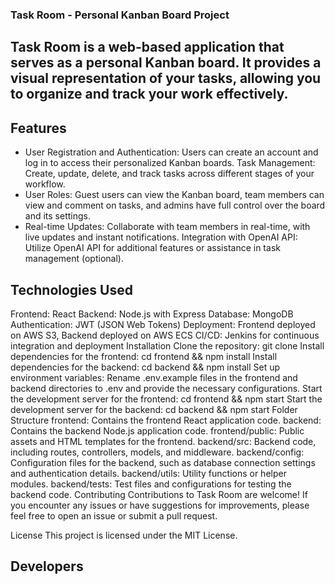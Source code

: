 ### Task Room - Personal Kanban Board Project
## Task Room is a web-based application that serves as a personal Kanban board. It provides a visual representation of your tasks, allowing you to organize and track your work effectively.

## Features
- User Registration and Authentication: Users can create an account and log in to access their personalized Kanban boards.
Task Management: Create, update, delete, and track tasks across different stages of your workflow.
- User Roles: Guest users can view the Kanban board, team members can view and comment on tasks, and admins have full control over the board and its settings.
- Real-time Updates: Collaborate with team members in real-time, with live updates and instant notifications.
Integration with OpenAI API: Utilize OpenAI API for additional features or assistance in task management (optional).
## Technologies Used
Frontend: React
Backend: Node.js with Express
Database: MongoDB
Authentication: JWT (JSON Web Tokens)
Deployment: Frontend deployed on AWS S3, Backend deployed on AWS ECS
CI/CD: Jenkins for continuous integration and deployment
Installation
Clone the repository: git clone <repository-url>
Install dependencies for the frontend: cd frontend && npm install
Install dependencies for the backend: cd backend && npm install
Set up environment variables: Rename .env.example files in the frontend and backend directories to .env and provide the necessary configurations.
Start the development server for the frontend: cd frontend && npm start
Start the development server for the backend: cd backend && npm start
Folder Structure
frontend: Contains the frontend React application code.
backend: Contains the backend Node.js application code.
frontend/public: Public assets and HTML templates for the frontend.
backend/src: Backend code, including routes, controllers, models, and middleware.
backend/config: Configuration files for the backend, such as database connection settings and authentication details.
backend/utils: Utility functions or helper modules.
backend/tests: Test files and configurations for testing the backend code.
Contributing
Contributions to Task Room are welcome! If you encounter any issues or have suggestions for improvements, please feel free to open an issue or submit a pull request.

License
This project is licensed under the MIT License.

## Developers 








